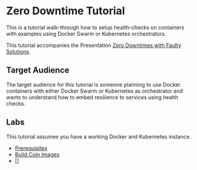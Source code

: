 # Zero Downtime Tutorial

This is a tutorial walk-through how to setup health-checks on containers with examples using Docker Swarm or Kubernetes orchestrators.

This tutorial accompanies the Presentation [Zero Downtimes with Faulty Solutions](https://speakerdeck.com/spiddy/zero-downtimes-with-faulty-solutions).

## Target Audience

The target audience for this tutorial is someone planning to use Docker containers with either Docker Swarm or Kubernetes as orchestrator and wants to understand how to embed resilience to services using health checks.

## Labs

This tutorial assumes you have a working Docker and Kubernetes instance.

* [Prerequisites](./docs/01-prerequisites.md)
* [Build Coin Images](./docs/02-build-coin-images.md)
* []